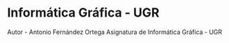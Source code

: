 # Informática Gráfica - UGR
Autor - Antonio Fernández Ortega
Asignatura de Informática Gráfica - UGR
